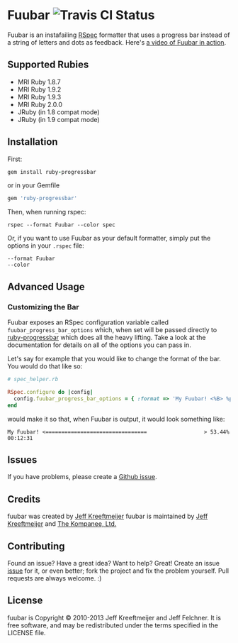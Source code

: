 Fuubar ![Travis CI Status](https://travis-ci.org/jeffkreeftmeijer/fuubar.png)
================================================================================

Fuubar is an instafailing [RSpec](http://github.com/rspec) formatter that uses a progress bar instead of a string of letters and dots as feedback. Here's [a video of Fuubar in action](http://vimeo.com/16845253).

Supported Rubies
--------------------------------
* MRI Ruby 1.8.7
* MRI Ruby 1.9.2
* MRI Ruby 1.9.3
* MRI Ruby 2.0.0
* JRuby (in 1.8 compat mode)
* JRuby (in 1.9 compat mode)

Installation
--------------------------------------------------------------------------------

First:

```ruby
gem install ruby-progressbar
```

or in your Gemfile

```ruby
gem 'ruby-progressbar'
```

Then, when running rspec:

```
rspec --format Fuubar --color spec
```

Or, if you want to use Fuubar as your default formatter, simply put the options in your `.rspec` file:

    --format Fuubar
    --color

Advanced Usage
--------------------------------

### Customizing the Bar ###

Fuubar exposes an RSpec configuration variable called `fuubar_progress_bar_options` which, when set will be passed directly to [ruby-progressbar](https://github.com/jfelchner/ruby-progressbar) which does all the heavy lifting.  Take a look at the documentation for details on all of the options you can pass in.

Let's say for example that you would like to change the format of the bar. You would do that like so:

```ruby
# spec_helper.rb

RSpec.configure do |config|
  config.fuubar_progress_bar_options = { :format => 'My Fuubar! <%B> %p%% %a' }
end
```

would make it so that, when Fuubar is output, it would look something like:

    My Fuubar! <================================                  > 53.44% 00:12:31

Issues
--------------------------------

If you have problems, please create a [Github issue](https://github.com/jeffkreeftmeijer/fuubar/issues).

Credits
--------------------------------

fuubar was created by [Jeff Kreeftmeijer](https://github.com/jeffkreeftmeijer)
fuubar is maintained by [Jeff Kreeftmeijer](https://github.com/jeffkreeftmeijer) and [The Kompanee, Ltd.](http://www.thekompanee.com)

Contributing
--------------------------------------------------------------------------------

Found an issue? Have a great idea? Want to help? Great! Create an issue [issue](http://github.com/jeffkreeftmeijer/fuubar/issues) for it, or even better; fork the project and fix the problem yourself. Pull requests are always welcome. :)

License
--------------------------------

fuubar is Copyright &copy; 2010-2013 Jeff Kreeftmeijer and Jeff Felchner. It is free software, and may be redistributed under the terms specified in the LICENSE file.
